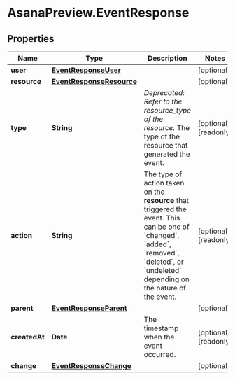 # AsanaPreview.EventResponse

## Properties

Name | Type | Description | Notes
------------ | ------------- | ------------- | -------------
**user** | [**EventResponseUser**](EventResponseUser.md) |  | [optional] 
**resource** | [**EventResponseResource**](EventResponseResource.md) |  | [optional] 
**type** | **String** | *Deprecated: Refer to the resource_type of the resource.* The type of the resource that generated the event. | [optional] [readonly] 
**action** | **String** | The type of action taken on the **resource** that triggered the event.  This can be one of &#x60;changed&#x60;, &#x60;added&#x60;, &#x60;removed&#x60;, &#x60;deleted&#x60;, or &#x60;undeleted&#x60; depending on the nature of the event. | [optional] [readonly] 
**parent** | [**EventResponseParent**](EventResponseParent.md) |  | [optional] 
**createdAt** | **Date** | The timestamp when the event occurred. | [optional] [readonly] 
**change** | [**EventResponseChange**](EventResponseChange.md) |  | [optional] 


